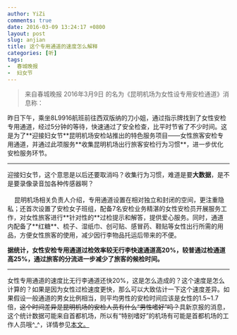 ```yaml
---
author: YiZi
comments: true
date: 2016-03-09 13:24:17 +0800
layout: post
slug: anjian
title: 这个专用通道的速度怎么解释
categories: [听]
tags:
-  春城晚报
-  妇女节
---
```

<div class="quote"> <blockquote>
    	来自春城晚报 2016年3月9日 的名为《昆明机场为女性设专用安检通道》消息称：
    </blockquote>
</div>
昨日下午，乘坐8L9916航班前往西双版纳的刀小姐，通过指示牌找到了女性安检专用通道，经过5分钟的等待，快速通过了安全检查，比平时节省了不少时间。这是为了**迎接妇女节**昆明机场安检站推出的特色服务项目——女性旅客安检专用通道，并通过此项服务**收集昆明机场出行旅客安检行为习惯**，进一步优化安检服务环节。

<hr/>
<div class="commentsonquote">
<div class="yizi">迎接妇女节，这个意思是以后还要取消吗？收集行为习惯，难道是要<strong>大数据</strong>，是不是要录像录音加各种传感器啊？</div>
</div>
<br/>
    昆明机场相关负责人介绍，专用通道设置在相对独立和封闭的空间，更注重隐私；还首次设置了安检女子班组，配备7名安检业务精湛的女性安检员开展服务工作，对女性旅客进行**针对性的**过检提示和解答，提供爱心服务。同时，通道内配备了**红糖**、梳子、湿纸巾、创可贴、感冒药、鞋贴等女性出行所需的用品，方便女性旅客的使用，减少因行李物品托运后带来的不便。

**据统计，女性安检专用通道过检效率较无行李快速通道高20%，较普通过检通道高25%，通过旅客的分流进一步减少了旅客的候检时间。**
<hr/>
<div class="commentsonquote">
<div class="yizi">女性专用通道的速度比无行李通道还快20%，这是怎么造成的？这个速度是怎么计算的？如果是因为女性过检速度更快，那么可以大致估计一下这个速度差异。如果假设一般通道的男女比例相当，则平均男性的安检时间应该是女性的1.5~1.7倍，<del>这个时间差异是昆明机场的安检人员有什么“男性嗜好”吗？</del>具新京报的消息，这个统计数据可能来自首都机场，所以有“特别嗜好”的机场有可能是首都机场的工作人员哦^_^，详情参见<a href="{% post_url 2016-03-15-anjian0315 %}">本文。</a></div>
</div>
